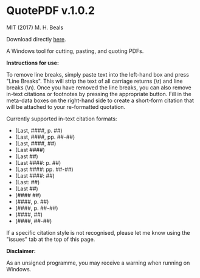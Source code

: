 # QuotePDF v.1.0.2
MIT (2017) M. H. Beals

Download directly [here](https://github.com/mhbeals/quotepdf/raw/master/QuotePDF_v_1_0_2.exe).

A Windows tool for cutting, pasting, and quoting PDFs. 

**Instructions for use:**

To remove line breaks, simply paste text into the left-hand box and press "Line Breaks". This will strip the text of all carriage returns (\r) and line breaks (\n). Once you have removed the line breaks, you can also remove in-text citations or footnotes by pressing the appropriate button. Fill in the meta-data boxes on the right-hand side to create a short-form citation that will be attached to your re-formatted quotation.

Currently supported in-text citation formats:
* (Last, ####, p. ##)
* (Last, ####, pp. ##-##)
* (Last, ####, ##)
* (Last ####)
* (Last ##)
* (Last ####: p. ##)
* (Last ####: pp. ##-##)
* (Last ####: ##)
* (Last: ##)
* (Last ##)
* (#### ##)
* (####, p. ##)
* (####, p. ##-##)
* (####, ##)
* (####, ##-##)

If a specific citation style is not recognised, please let me know using the "issues" tab at the top of this page.

**Disclaimer:**

As an unsigned programme, you may receive a warning when running on Windows. 
